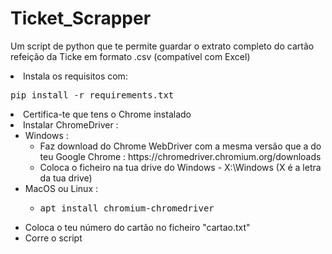 # Ticket_Scrapper

Um script de python que te permite guardar o extrato completo do cartão refeição da Ticke em formato .csv (compatível com Excel)


<li>Instala os requisitos com: <pre>pip install -r requirements.txt</pre></li>
<li>Certifica-te que tens o Chrome instalado</li>
<li>Instalar ChromeDriver :<ul>
  <li>Windows :<ul>
    <li>Faz download do Chrome WebDriver com a mesma versão que a do teu Google Chrome : https://chromedriver.chromium.org/downloads</li>
    <li>Coloca o ficheiro na tua drive do Windows - X:\Windows (X é a letra da tua drive)</li>
  </ul>
  <li>MacOS ou Linux :<ul>
    <li><pre>apt install chromium-chromedriver</pre></li>
   </ul>
<li>Coloca o teu número do cartão no ficheiro "cartao.txt"</li>
<li>Corre o script</li>
